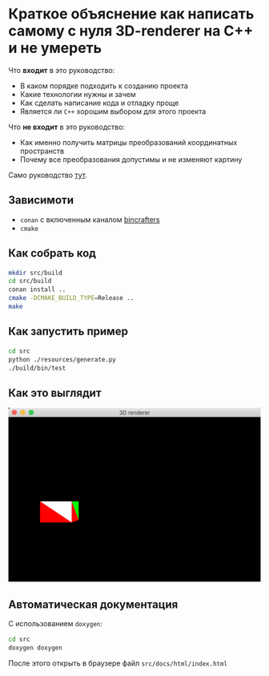 # Краткое объяснение как написать самому с нуля 3D-renderer на C++ и не умереть

Что __входит__ в это руководство:

* В каком порядке подходить к созданию проекта
* Какие технологии нужны и зачем
* Как сделать написание кода и отладку проще
* Является ли `C++` хорошим выбором для этого проекта

Что __не входит__ в это руководство:

* Как именно получить матрицы преобразований координатных пространств
* Почему все преобразования допустимы и не изменяют картину

Само руководство [тут](./docs/README.md).

## Зависимоти
* `conan` с включенным каналом [bincrafters](https://bincrafters.readthedocs.io/en/latest/)
* `cmake`

## Как собрать код
```bash
mkdir src/build
cd src/build
conan install ..
cmake -DCMAKE_BUILD_TYPE=Release ..
make
```

## Как запустить пример
```bash
cd src
python ./resources/generate.py
./build/bin/test
```

## Как это выглядит
![Скриншот](./images/example.png)

## Автоматическая документация
С использованием `doxygen`:
```bash
cd src
doxygen doxygen
```
После этого открыть в браузере файл `src/docs/html/index.html`
